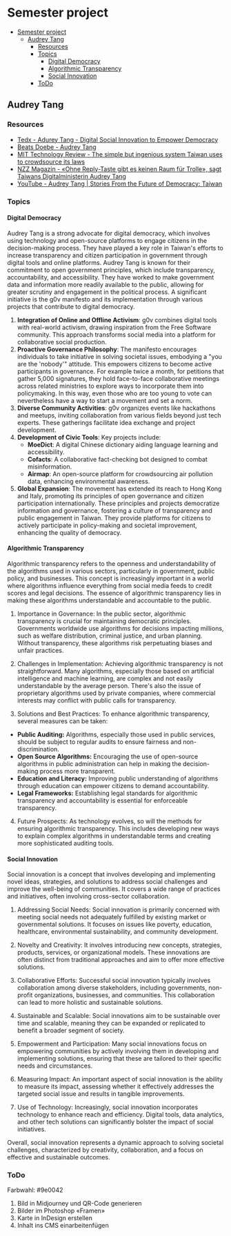 # Semester project

- [Semester project](#semester-project)
  - [Audrey Tang](#audrey-tang)
    - [Resources](#resources)
    - [Topics](#topics)
      - [Digital Democracy](#digital-democracy)
      - [Algorithmic Transparency](#algorithmic-transparency)
      - [Social Innovation](#social-innovation)
    - [ToDo](#todo)


## Audrey Tang

### Resources

- [Tedx - Adurey Tang - Digital Social Innovation to Empower Democracy](https://www.ted.com/talks/audrey_tang_digital_social_innovation_to_empower_democracy)
- [Beats Doebe - Audrey Tang](https://beat.doebe.li/bibliothek/p25230.html)
- [MIT Technology Review - The simple but ingenious system Taiwan uses to crowdsource its laws](https://www.technologyreview.com/2018/08/21/240284/the-simple-but-ingenious-system-taiwan-uses-to-crowdsource-its-laws/)
- [NZZ Magazin - «Ohne Reply-Taste gibt es keinen Raum für Trolle», sagt Taiwans Digitalministerin Audrey Tang](https://magazin.nzz.ch/international/audrey-tang-ohne-reply-taste-gibt-es-keinen-raum-fuer-trolle-ld.1593922?reduced=true)
- [YouTube - Audrey Tang | Stories From the Future of Democracy: Taiwan](https://www.youtube.com/watch?v=5DkhUO7LiGs)

### Topics

#### Digital Democracy
Audrey Tang is a strong advocate for digital democracy, which involves using technology and open-source platforms to engage citizens in the decision-making process. They have played a key role in Taiwan's efforts to increase transparency and citizen participation in government through digital tools and online platforms. Audrey Tang is known for their commitment to open government principles, which include transparency, accountability, and accessibility. They have worked to make government data and information more readily available to the public, allowing for greater scrutiny and engagement in the political process.
A significant initiative is the g0v manifesto and its implementation through various projects that contribute to digital democracy.
1. **Integration of Online and Offline Activism**: g0v combines digital tools with real-world activism, drawing inspiration from the Free Software community. This approach transforms social media into a platform for collaborative social production.
2. **Proactive Governance Philosophy**: The manifesto encourages individuals to take initiative in solving societal issues, embodying a "you are the 'nobody'" attitude. This empowers citizens to become active participants in governance. For example twice a month, for petitions that gather 5,000 signatures, they hold face-to-face collaborative meetings across related ministries to explore ways to incorporate them into policymaking. In this way, even those who are too young to vote can nevertheless have a way to start a movement and set a norm.
3. **Diverse Community Activities**: g0v organizes events like hackathons and meetups, inviting collaboration from various fields beyond just tech experts. These gatherings facilitate idea exchange and project development.
4. **Development of Civic Tools**: Key projects include:
   - **MoeDict**: A digital Chinese dictionary aiding language learning and accessibility.
   - **Cofacts**: A collaborative fact-checking bot designed to combat misinformation.
   - **Airmap**: An open-source platform for crowdsourcing air pollution data, enhancing environmental awareness.
5. **Global Expansion**: The movement has extended its reach to Hong Kong and Italy, promoting its principles of open governance and citizen participation internationally.
These principles and projects democratize information and governance, fostering a culture of transparency and public engagement in Taiwan. They provide platforms for citizens to actively participate in policy-making and societal improvement, enhancing the quality of democracy.

#### Algorithmic Transparency
Algorithmic transparency refers to the openness and understandability of the algorithms used in various sectors, particularly in government, public policy, and businesses. This concept is increasingly important in a world where algorithms influence everything from social media feeds to credit scores and legal decisions. The essence of algorithmic transparency lies in making these algorithms understandable and accountable to the public.

1. Importance in Governance: In the public sector, algorithmic transparency is crucial for maintaining democratic principles. Governments worldwide use algorithms for decisions impacting millions, such as welfare distribution, criminal justice, and urban planning. Without transparency, these algorithms risk perpetuating biases and unfair practices.

2. Challenges in Implementation: Achieving algorithmic transparency is not straightforward. Many algorithms, especially those based on artificial intelligence and machine learning, are complex and not easily understandable by the average person. There's also the issue of proprietary algorithms used by private companies, where commercial interests may conflict with public calls for transparency.

3. Solutions and Best Practices: To enhance algorithmic transparency, several measures can be taken:
- **Public Auditing:** Algorithms, especially those used in public services, should be subject to regular audits to ensure fairness and non-discrimination.
- **Open Source Algorithms:** Encouraging the use of open-source algorithms in public administration can help in making the decision-making process more transparent.
- **Education and Literacy:** Improving public understanding of algorithms through education can empower citizens to demand accountability.
- **Legal Frameworks:** Establishing legal standards for algorithmic transparency and accountability is essential for enforceable transparency.

4. Future Prospects: As technology evolves, so will the methods for ensuring algorithmic transparency. This includes developing new ways to explain complex algorithms in understandable terms and creating more sophisticated auditing tools.


#### Social Innovation
Social innovation is a concept that involves developing and implementing novel ideas, strategies, and solutions to address social challenges and improve the well-being of communities. It covers a wide range of practices and initiatives, often involving cross-sector collaboration.

1. Addressing Social Needs: Social innovation is primarily concerned with meeting social needs not adequately fulfilled by existing market or governmental solutions. It focuses on issues like poverty, education, healthcare, environmental sustainability, and community development.

2. Novelty and Creativity: It involves introducing new concepts, strategies, products, services, or organizational models. These innovations are often distinct from traditional approaches and aim to offer more effective solutions.

3. Collaborative Efforts: Successful social innovation typically involves collaboration among diverse stakeholders, including governments, non-profit organizations, businesses, and communities. This collaboration can lead to more holistic and sustainable solutions.

4. Sustainable and Scalable: Social innovations aim to be sustainable over time and scalable, meaning they can be expanded or replicated to benefit a broader segment of society.

5. Empowerment and Participation: Many social innovations focus on empowering communities by actively involving them in developing and implementing solutions, ensuring that these are tailored to their specific needs and circumstances.

6. Measuring Impact: An important aspect of social innovation is the ability to measure its impact, assessing whether it effectively addresses the targeted social issue and results in tangible improvements.

7. Use of Technology: Increasingly, social innovation incorporates technology to enhance reach and efficiency. Digital tools, data analytics, and other tech solutions can significantly bolster the impact of social initiatives.

Overall, social innovation represents a dynamic approach to solving societal challenges, characterized by creativity, collaboration, and a focus on effective and sustainable outcomes.

### ToDo

Farbwahl: #9e0042
1. Bild in Midjourney und QR-Code generieren
2. Bilder im Photoshop «Framen»
3. Karte in InDesign erstellen
4. Inhalt ins CMS einarbeitenfügen

